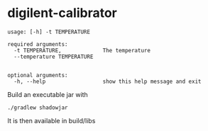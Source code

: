 # digilent-calibrator

```
usage: [-h] -t TEMPERATURE

required arguments:
  -t TEMPERATURE,             The temperature
  --temperature TEMPERATURE


optional arguments:
  -h, --help                  show this help message and exit
```

Build an executable jar with
```
./gradlew shadowjar
```
It is then available in build/libs
